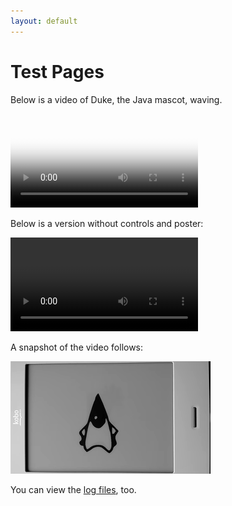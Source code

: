 ```yaml
---
layout: default
---
```


# Test Pages

Below is a video of Duke, the Java mascot, waving.

<video src="videos/duke-2019-03-22.webm" poster="images/duke-2019-03-22-360.png" controls>
    <p>To view the video, your browser must support the WebM format with VP9 encoding.</p>
</video>

Below is a version without controls and poster:

<video src="videos/duke-2019-03-22.webm">
    <p>To view the video, your browser must support the WebM format with VP9 encoding.</p>
</video>

A snapshot of the video follows:

![Duke](images/duke-2019-03-22-180.png)

You can view the [log files](logs/unit-2019-03-30.log), too.
